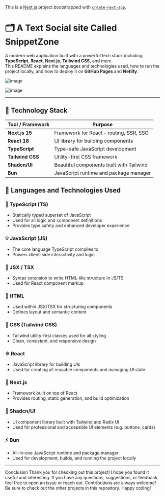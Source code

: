 This is a [Next.js](https://nextjs.org) project bootstrapped with [`create-next-app`](https://nextjs.org/docs/app/api-reference/cli/create-next-app).




# 🗂️ A Text Social site Called SnippetZone


A modern web application built with a powerful tech stack including **TypeScript**, **React**, **Next.js**, **Tailwind CSS**, and more.  
This README explains the languages and technologies used, how to run the project locally, and how to deploy it on **GitHub Pages** and **Netlify**.

![image](https://github.com/user-attachments/assets/c5284345-421f-4d63-b221-2df1e558a25a)


![image](https://github.com/user-attachments/assets/95f73e22-631f-4b7c-b3ad-cff73ca145ec)


---

## 🧱 Technology Stack

| Tool / Framework       | Purpose                                  |
|------------------------|------------------------------------------|
| **Next.js 15**         | Framework for React – routing, SSR, SSG  |
| **React 18**           | UI library for building components       |
| **TypeScript**         | Type-safe JavaScript development         |
| **Tailwind CSS**       | Utility-first CSS framework              |
| **Shadcn/UI**          | Beautiful components built with Tailwind |
| **Bun**                | JavaScript runtime and package manager   |


## 🧰 Languages and Technologies Used

### 📘 TypeScript (TS)
- Statically typed superset of JavaScript
- Used for all logic and component definitions
- Provides type safety and enhanced developer experience

### 💡 JavaScript (JS)
- The core language TypeScript compiles to
- Powers client-side interactivity and logic

### 🧩 JSX / TSX
- Syntax extension to write HTML-like structure in JS/TS
- Used for React component markup

### 🧱 HTML
- Used within JSX/TSX for structuring components
- Defines layout and semantic content

### 🎨 CSS (Tailwind CSS)
- Tailwind utility-first classes used for all styling
- Clean, consistent, and responsive design

### ⚛️ React
- JavaScript library for building UIs
- Used for creating all reusable components and managing UI state

### 🚀 Next.js
- Framework built on top of React
- Provides routing, static generation, and build optimization

### 🎯 Shadcn/UI
- UI component library built with Tailwind and Radix UI
- Used for professional and accessible UI elements (e.g. buttons, cards)

### ⚡ Bun
- All-in-one JavaScript runtime and package manager
- Used for development, builds, and running the project locally

---


Conclusion
Thank you for checking out this project! I hope you found it useful and interesting. If you have any questions, suggestions, or feedback, feel free to open an issue or reach out. Contributions are always welcome! Be sure to check out the other projects in this repository. Happy coding!
